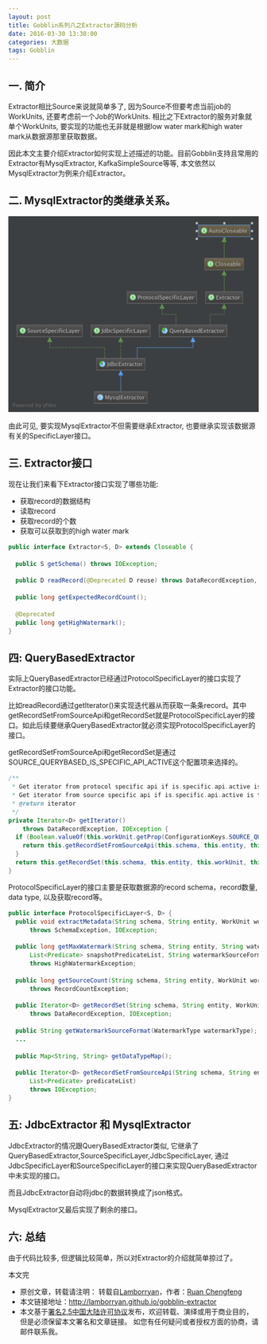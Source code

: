 ```yaml
---
layout: post
title: Gobblin系列八之Extractor源码分析
date: 2016-03-30 13:30:00
categories: 大数据
tags: Gobblin
---
```


## 一. 简介

Extractor相比Source来说就简单多了, 因为Source不但要考虑当前job的WorkUnits, 还要考虑前一个Job的WorkUnits. 相比之下Extractor的服务对象就单个WorkUnits, 要实现的功能也无非就是根据low water mark和high water mark从数据源那里获取数据。

因此本文主要介绍Extractor如何实现上述描述的功能。目前Gobblin支持且常用的Extractor有MysqlExtractor, KafkaSimpleSource等等, 本文依然以MysqlExtractor为例来介绍Extractor。

## 二. MysqlExtractor的类继承关系。

![img](../image/gobblin-extractor-1.png)

由此可见, 要实现MysqlExtractor不但需要继承Extractor, 也要继承实现该数据源有关的SpecificLayer接口。

## 三. Extractor接口

现在让我们来看下Extractor接口实现了哪些功能:

* 获取record的数据结构
* 读取record
* 获取record的个数
* 获取可以获取到的high water mark

```java
public interface Extractor<S, D> extends Closeable {

  public S getSchema() throws IOException;

  public D readRecord(@Deprecated D reuse) throws DataRecordException, IOException;

  public long getExpectedRecordCount();

  @Deprecated
  public long getHighWatermark();
}
```

## 四: QueryBasedExtractor

实际上QueryBasedExtractor已经通过ProtocolSpecificLayer的接口实现了Extractor的接口功能。

比如readRecord通过getIterator()来实现迭代器从而获取一条条record。其中getRecordSetFromSourceApi和getRecordSet就是ProtocolSpecificLayer的接口。如此后续要继承QueryBasedExtractor就必须实现ProtocolSpecificLayer的接口。

getRecordSetFromSourceApi和getRecordSet是通过SOURCE_QUERYBASED_IS_SPECIFIC_API_ACTIVE这个配置项来选择的。

```java
/**
 * Get iterator from protocol specific api if is.specific.api.active is false
 * Get iterator from source specific api if is.specific.api.active is true
 * @return iterator
 */
private Iterator<D> getIterator()
    throws DataRecordException, IOException {
  if (Boolean.valueOf(this.workUnit.getProp(ConfigurationKeys.SOURCE_QUERYBASED_IS_SPECIFIC_API_ACTIVE))) {
    return this.getRecordSetFromSourceApi(this.schema, this.entity, this.workUnit, this.predicateList);
  }
  return this.getRecordSet(this.schema, this.entity, this.workUnit, this.predicateList);
}
```

ProtocolSpecificLayer的接口主要是获取数据源的record schema，record数量, data type, 以及获取record等。

```java
public interface ProtocolSpecificLayer<S, D> {
  public void extractMetadata(String schema, String entity, WorkUnit workUnit)
      throws SchemaException, IOException;

  public long getMaxWatermark(String schema, String entity, String watermarkColumn,
      List<Predicate> snapshotPredicateList, String watermarkSourceFormat)
      throws HighWatermarkException;

  public long getSourceCount(String schema, String entity, WorkUnit workUnit, List<Predicate> predicateList)
      throws RecordCountException;

  public Iterator<D> getRecordSet(String schema, String entity, WorkUnit workUnit, List<Predicate> predicateList)
      throws DataRecordException, IOException;

  public String getWatermarkSourceFormat(WatermarkType watermarkType);
  ...

  public Map<String, String> getDataTypeMap();

  public Iterator<D> getRecordSetFromSourceApi(String schema, String entity, WorkUnit workUnit,
      List<Predicate> predicateList)
      throws IOException;
}
```

## 五: JdbcExtractor 和 MysqlExtractor

JdbcExtractor的情况跟QueryBasedExtractor类似, 它继承了QueryBasedExtractor,SourceSpecificLayer,JdbcSpecificLayer, 通过JdbcSpecificLayer和SourceSpecificLayer的接口来实现QueryBasedExtractor中未实现的接口。

而且JdbcExtractor自动将jdbc的数据转换成了json格式。

MysqlExtractor又最后实现了剩余的接口。

## 六: 总结

由于代码比较多, 但逻辑比较简单，所以对Extractor的介绍就简单掠过了。

本文完

* 原创文章，转载请注明： 转载自[Lamborryan](<lamborryan.github.io>)，作者：[Ruan Chengfeng](<http://lamborryan.github.io/about/>)
* 本文链接地址：http://lamborryan.github.io/gobblin-extractor
* 本文基于[署名2.5中国大陆许可协议](<http://creativecommons.org/licenses/by/2.5/cn/>)发布，欢迎转载、演绎或用于商业目的，但是必须保留本文署名和文章链接。 如您有任何疑问或者授权方面的协商，请邮件联系我。
